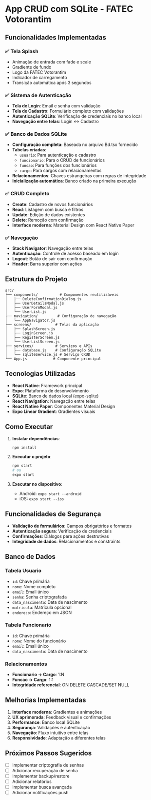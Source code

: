 # App CRUD com SQLite - FATEC Votorantim

## Funcionalidades Implementadas

### ✅ Tela Splash
- Animação de entrada com fade e scale
- Gradiente de fundo
- Logo da FATEC Votorantim
- Indicador de carregamento
- Transição automática após 3 segundos

### ✅ Sistema de Autenticação
- **Tela de Login**: Email e senha com validação
- **Tela de Cadastro**: Formulário completo com validações
- **Autenticação SQLite**: Verificação de credenciais no banco local
- **Navegação entre telas**: Login ↔ Cadastro

### ✅ Banco de Dados SQLite
- **Configuração completa**: Baseada no arquivo Bd.tsx fornecido
- **Tabelas criadas**:
  - `usuario`: Para autenticação e cadastro
  - `funcionario`: Para o CRUD de funcionários
  - `funcao`: Para funções dos funcionários
  - `cargo`: Para cargos com relacionamentos
- **Relacionamentos**: Chaves estrangeiras com regras de integridade
- **Inicialização automática**: Banco criado na primeira execução

### ✅ CRUD Completo
- **Create**: Cadastro de novos funcionários
- **Read**: Listagem com busca e filtros
- **Update**: Edição de dados existentes
- **Delete**: Remoção com confirmação
- **Interface moderna**: Material Design com React Native Paper

### ✅ Navegação
- **Stack Navigator**: Navegação entre telas
- **Autenticação**: Controle de acesso baseado em login
- **Logout**: Botão de sair com confirmação
- **Header**: Barra superior com ações

## Estrutura do Projeto

```
src/
├── components/          # Componentes reutilizáveis
│   ├── DeleteConfirmationDialog.js
│   ├── UserDetailsModal.js
│   ├── UserFormModal.js
│   └── UserList.js
├── navigation/         # Configuração de navegação
│   └── AppNavigator.js
├── screens/           # Telas da aplicação
│   ├── SplashScreen.js
│   ├── LoginScreen.js
│   ├── RegisterScreen.js
│   └── UserListScreen.js
├── services/          # Serviços e APIs
│   ├── database.js    # Configuração SQLite
│   └── sqliteService.js # Serviço CRUD
└── App.js            # Componente principal
```

## Tecnologias Utilizadas

- **React Native**: Framework principal
- **Expo**: Plataforma de desenvolvimento
- **SQLite**: Banco de dados local (expo-sqlite)
- **React Navigation**: Navegação entre telas
- **React Native Paper**: Componentes Material Design
- **Expo Linear Gradient**: Gradientes visuais

## Como Executar

1. **Instalar dependências**:
   ```bash
   npm install
   ```

2. **Executar o projeto**:
   ```bash
   npm start
   # ou
   expo start
   ```

3. **Executar no dispositivo**:
   - Android: `expo start --android`
   - iOS: `expo start --ios`

## Funcionalidades de Segurança

- **Validação de formulários**: Campos obrigatórios e formatos
- **Autenticação segura**: Verificação de credenciais
- **Confirmações**: Diálogos para ações destrutivas
- **Integridade de dados**: Relacionamentos e constraints

## Banco de Dados

### Tabela Usuario
- `id`: Chave primária
- `nome`: Nome completo
- `email`: Email único
- `senha`: Senha criptografada
- `data_nascimento`: Data de nascimento
- `matricula`: Matrícula opcional
- `endereco`: Endereço em JSON

### Tabela Funcionario
- `id`: Chave primária
- `nome`: Nome do funcionário
- `email`: Email único
- `data_nascimento`: Data de nascimento

### Relacionamentos
- **Funcionario → Cargo**: 1:N
- **Funcao → Cargo**: 1:1
- **Integridade referencial**: ON DELETE CASCADE/SET NULL

## Melhorias Implementadas

1. **Interface moderna**: Gradientes e animações
2. **UX aprimorada**: Feedback visual e confirmações
3. **Performance**: Banco local SQLite
4. **Segurança**: Validações e autenticação
5. **Navegação**: Fluxo intuitivo entre telas
6. **Responsividade**: Adaptação a diferentes telas

## Próximos Passos Sugeridos

- [ ] Implementar criptografia de senhas
- [ ] Adicionar recuperação de senha
- [ ] Implementar backup/restore
- [ ] Adicionar relatórios
- [ ] Implementar busca avançada
- [ ] Adicionar notificações push
